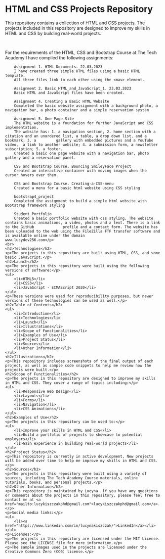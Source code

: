 <!DOCTYPE html>
<html>
<head>
	<title>HTML and CSS Projects Repository</title>
</head>
<body>
	<h1>HTML and CSS Projects Repository</h1>
	<p>This repository contains a collection of HTML and CSS projects. The projects included in this repository are designed to improve my skills in HTML and CSS by building real-world projects.</p>
	<br>
	<p>For the requirements of the HTML, CSS and Bootstrap Course at The Tech Academy I have compiled the following assignments:

		Assignment 1. HTML Documents. 22.03.2023
		I have created three simple HTML files using a basic HTML template.
		All three files link to each other using the <nav> element.

		Assignment 2. Basic_HTML_and_JavaScript_1. 23.03.2023
		Basic HTML and JavaScript files have been created.

		Assignment 4. Creating a Basic HTML Website
		Completed the basic website assignment with a background photo, a navigation bar, a photo container and a simple reservation system

		Assignment 5. One-Page Site
		The HTML website is a foundation for further JavaScript and CSS implementation.
		The website has: 1. a navigation section, 2. home section with a citation and an unordered list, a table, a drop down list, and a bookmark; 3. a 		 gallery with embedded pictures and a YouTube video,  a link to another website; 4. a submission form, a newsletter subscription; 5. a footer.
		Created a basic one page website with a navigation bar, photo gallery and a reservation panel.

		CSS and Bootstrap Course. Bouncing SmileyFace Project
		Created an interactive container with moving images when the cursor hovers over them.

		CSS and Bootstrap Course. Creating-a-CSS-menu
		Created a menu for a basic html website using CSS styling

		bootstrap4_project
		Completed the assignment to build a simple html website with Bootstrap framework styling

		Student_Portfolio
		Created a basic portfolio website with css styling. The website contains basic animations, a video, photos and a text. There is a link to the GitHub 		     profile and a contact form. The website has been uploaded to the web using the FileZilla FTP transfer software and is available online under the domain 		     www.lucydev256.com</p>
	<br>
	<h2>Technologies</h2>
	<p>The projects in this repository are built using HTML, CSS, and some basic JavaScript.</p>
	<h2>Launch</h2>
	<p>The projects in this repository were built using the following versions of software:</p>
	<ul>
		<li>HTML5</li>
		<li>CSS3</li>
		<li>JavaScript - ECMAScript 2020</li>
	</ul>
	<p>These versions were used for reproducibility purposes, but newer versions of these technologies can be used as well.</p>
	<h2>Table of Contents</h2>
	<ul>
		<li>Introduction</li>
		<li>Technologies</li>
		<li>Launch</li>
		<li>Illustrations</li>
		<li>Scope of Functionalities</li>
		<li>Examples of Use</li>
		<li>Project Status</li>
		<li>Sources</li>
		<li>Other Information</li>
	</ul>
	<h2>Illustrations</h2>
	<p>This repository includes screenshots of the final output of each project, as well as sample code snippets to help me review how the projects were built.</p>
	<h2>Scope of Functionalities</h2>
	<p>The projects in this repository are designed to improve my skills in HTML and CSS. They cover a range of topics including:</p>
	<ul>
		<li>Responsive Web Design</li>
		<li>Layouts</li>
		<li>Forms</li>
		<li>Navigation</li>
		<li>CSS Animations</li>
	</ul>
	<h2>Examples of Use</h2>
	<p>The projects in this repository can be used to:</p>
	<ul>
		<li>Improve your skills in HTML and CSS</li>
		<li>Build a portfolio of projects to showcase to potential employers</li>
		<li>Gain experience in building real-world projects</li>
	</ul>
	<h2>Project Status</h2>
	<p>This repository is currently in active development. New projects will be added over time to help me improve my skills in HTML and CSS.</p>
	<h2>Sources</h2>
	<p>The projects in this repository were built using a variety of sources, including The Tech Academy Course materials, online tutorials, books, and personal projects.</p>
	<h2>Other Information</h2>
	<p>This repository is maintained by Lucyna. If you have any questions or comments about the projects in this repository, please feel free to contact me at <a href="mailto:lucykiszczakphd@gmail.com">lucykiszczakphd@gmail.com</a>.</p>
	<p>Social media links:</p>
	<ul>
		<li><a href="https://www.linkedin.com/in/lucynakiszczak/">LinkedIn</a></li>
	</ul>
	<p>Licenses:</p>
	<p>The projects in this repository are licensed under the MIT License. Please see the LICENSE file for more information.</p>
	<p>The sample images used in the projects are licensed under the Creative Commons Zero (CC0) license.</p>
</body>
</html>
